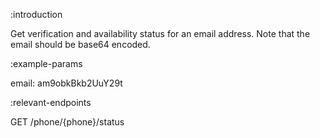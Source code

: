 :introduction

Get verification and availability status for an email address. Note that the
email should be base64 encoded.

:example-params

email: am9obkBkb2UuY29t

:relevant-endpoints

GET /phone/{phone}/status
